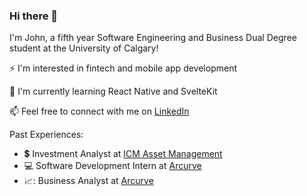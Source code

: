 ### Hi there 👋

I'm John, a fifth year Software Engineering and Business Dual Degree student at the University of Calgary!

⚡ I'm interested in fintech and mobile app development

🌱 I'm currently learning React Native and SvelteKit

📫 Feel free to connect with me on [LinkedIn](https://www.linkedin.com/in/johnmcmurtry)

Past Experiences:

- 💲 Investment Analyst at [ICM Asset Management](https://www.icmassetmanagement.com/)
- 💻 Software Development Intern at [Arcurve](https://www.arcurve.com/)
-  📈: Business Analyst at [Arcurve](https://www.arcurve.com/)

